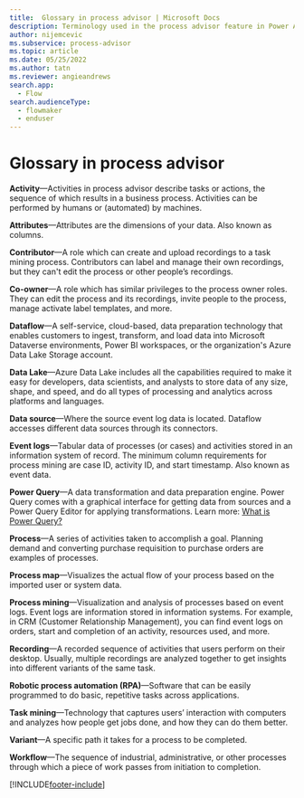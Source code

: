 ```yaml
---
title:  Glossary in process advisor | Microsoft Docs
description: Terminology used in the process advisor feature in Power Automate.
author: nijemcevic 
ms.subservice: process-advisor
ms.topic: article
ms.date: 05/25/2022
ms.author: tatn
ms.reviewer: angieandrews
search.app: 
  - Flow
search.audienceType: 
  - flowmaker
  - enduser
---
```


# Glossary in process advisor

**Activity**&mdash;Activities in process advisor describe tasks or actions, the sequence of which results in a business process. Activities can be performed by humans or (automated) by machines.

**Attributes**&mdash;Attributes are the dimensions of your data. Also known as columns.

**Contributor**&mdash;A role which can create and upload recordings to a task mining process. Contributors can label and manage their own recordings, but they can't edit the process or other people’s recordings.

**Co-owner**&mdash;A role which has similar privileges to the process owner roles. They can edit the process and its recordings, invite people to the process, manage activate label templates, and more. 

**Dataflow**&mdash;A self-service, cloud-based, data preparation technology that enables customers to ingest, transform, and load data into Microsoft Dataverse environments, Power BI workspaces, or the organization's Azure Data Lake Storage account.

**Data Lake**&mdash;Azure Data Lake includes all the capabilities required to make it easy for developers, data scientists, and analysts to store data of any size, shape, and speed, and do all types of processing and analytics across platforms and languages.

**Data source**&mdash;Where the source event log data is located. Dataflow accesses different data sources through its connectors.

**Event logs**&mdash;Tabular data of processes (or cases) and activities stored in an information system of record. The minimum column requirements for process mining are case ID, activity ID, and start timestamp. Also known as event data.

**Power Query**&mdash;A data transformation and data preparation engine. Power Query comes with a graphical interface for getting data from sources and a Power Query Editor for applying transformations. Learn more: [What is Power Query?](/power-query/power-query-what-is-power-query)

**Process**&mdash;A series of activities taken to accomplish a goal. Planning demand and converting purchase requisition to purchase orders are examples of processes. 

**Process map**&mdash;Visualizes the actual flow of your process based on the imported user or system data.

**Process mining**&mdash;Visualization and analysis of processes based on event logs. Event logs are information stored in information systems. For example, in CRM (Customer Relationship Management), you can find event logs on orders, start and completion of an activity, resources used, and more.

**Recording**&mdash;A recorded sequence of activities that users perform on their desktop. Usually, multiple recordings are analyzed together to get insights into different variants of the same task.

**Robotic process automation (RPA)**&mdash;Software that can be easily programmed to do basic, repetitive tasks across applications.

**Task mining**&mdash;Technology that captures users’ interaction with computers and analyzes how people get jobs done, and how they can do them better.

**Variant**&mdash;A specific path it takes for a process to be completed.

**Workflow**&mdash;The sequence of industrial, administrative, or other processes through which a piece of work passes from initiation to completion.

[!INCLUDE[footer-include](includes/footer-banner.md)]
